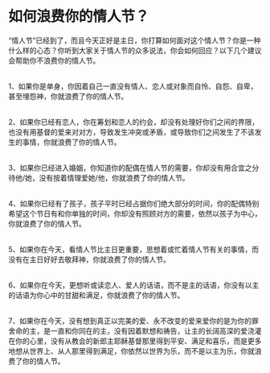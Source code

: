 # 如何浪费你的情人节？



<p>“情人节”已经到了，而且今天正好是主日，你打算如何面对这个情人节？你是一种什么样的心态？你听到大家关于情人节的众多说法，你会如何回应？以下几个建议会帮助你不浪费你的情人节。</p>

<p><br />
1、如果你是单身，你因着自己一直没有情人、恋人或对象而自怜、自怨、自卑，甚至埋怨神，你就浪费了你的情人节。</p>

<p><br />
2、如果你已经有恋人，你在筹划和恋人的约会，却没有处理好你们之间的界限，也没有用基督的爱来对对方，导致发生冲突或矛盾，或导致你们之间发生了不该发生的事情，你就浪费了你的情人节。</p>

<p><br />
3、如果你已经进入婚姻，你知道你的配偶在情人节的需要，你却没有用合宜之分待他/她，没有按着情理爱她/他，你就浪费了你的情人节。</p>

<p><br />
4、如果你已经有了孩子，孩子平时已经占据你们绝大部分的时间，你的配偶特别希望这个节日有和你单独的时间，你却没有照顾对方的需要，依然以孩子为中心，你就浪费了你的情人节。</p>

<p><br />
5、如果你在今天，看情人节比主日更重要，思想着或忙着情人节有关的事情，而没有在主日好好去敬拜神，你就浪费了你的情人节。</p>

<p><br />
6、如果你在今天，更想听或读恋人、爱人的话语，而不是主的话语，你没有以主的话语为你心中的甘甜和满足，你就浪费了你的情人节。</p>

<p><br />
7、如果你在今天，没有想到真正以完美的爱、永不改变的爱来爱你的是为你的罪舍命的主，是一直和你同在的主，没有因着默想和祷告，让主的长阔高深的爱浇灌在你的心里，没有从教会的新郎主耶稣基督那里得到平安、满足和喜乐，而是更多地想从世界上、从人那里得到满足，你依然以世界为乐，而不是以主为乐，你就浪费了你的情人节。</p>